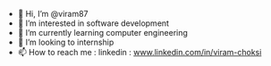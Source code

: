 - 👋 Hi, I’m @viram87
- 👀 I’m interested in software development
- 🌱 I’m currently learning computer engineering
- 💞️ I’m looking to internship 
- 📫 How to reach me : linkedin : www.linkedin.com/in/viram-choksi

<!---
viram87/viram87 is a ✨ special ✨ repository because its `README.md` (this file) appears on your GitHub profile.
You can click the Preview link to take a look at your changes.
--->
